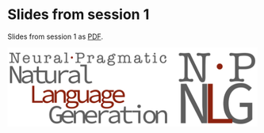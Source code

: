 
# Slides from session 1

Slides from session 1 as [PDF](https://michael-franke.github.io/npNLG/01-NLG-overview.pdf).

![img](./../pics/01-cover-NLG-overview.png)

